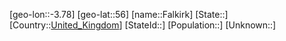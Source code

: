 ﻿---
location: [56,-3.78]
type: City
tags:
- geo/City


SpocWebEntityId: 30125
isDeleted: false
confidential: public

---
[geo-lon::-3.78]
[geo-lat::56]
[name::Falkirk]
[State::]
[Country::[United_Kingdom](geo/Continent/Europe/United_Kingdom.md)]
[StateId::]
[Population::]
[Unknown::]

